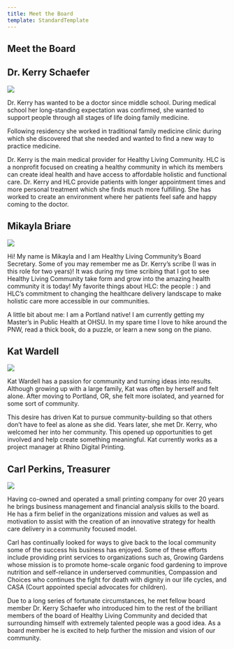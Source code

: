```yaml
---
title: Meet the Board
template: StandardTemplate
---
```


<section>

# Meet the Board

</section>

<section>

## Dr. Kerry Schaefer

<div class="sm:float-left portrait">

![](board-kerry.jpg)

</div>

Dr. Kerry has wanted to be a doctor since middle school. During medical school her long-standing expectation was confirmed, she wanted to support people through all stages of life doing family medicine.

Following residency she worked in traditional family medicine clinic during which she discovered that she needed and wanted to find a new way to practice medicine.

Dr. Kerry is the main medical provider for Healthy Living Community. HLC is a nonprofit focused on creating a healthy community in which its members can create ideal health and have access to affordable holistic and functional care. Dr. Kerry and HLC provide patients with longer appointment times and more personal treatment which she finds much more fulfilling. She has worked to create an environment where her patients feel safe and happy coming to the doctor.

</section>

<section>

## Mikayla Briare

<div class="sm:float-left portrait">

![](board-mikayla.jpg)

</div>

Hi! My name is Mikayla and I am Healthy Living Community’s Board Secretary. Some of you may remember me as Dr. Kerry’s scribe (I was in this role for two years)! It was during my time scribing that I got to see Healthy Living Community take form and grow into the amazing health community it is today! My favorite things about HLC: the people : ) and HLC’s commitment to changing the healthcare delivery landscape to make holistic care more accessible in our communities.

A little bit about me: I am a Portland native! I am currently getting my Master’s in Public Health at OHSU. In my spare time I love to hike around the PNW, read a thick book, do a puzzle, or learn a new song on the piano.

<div class="clear-both"></div>

</section>

<section>

## Kat Wardell

<div class="sm:float-left portrait">

![](board-kat.jpg)

</div>

Kat Wardell has a passion for community and turning ideas into results. Although growing up with a large family, Kat was often by herself and felt alone. After moving to Portland, OR, she felt more isolated, and yearned for some sort of community. 

This desire has driven Kat to pursue community-building so that others don’t have to feel as alone as she did. Years later, she met Dr. Kerry, who welcomed her into her community. This opened up opportunities to get involved and help create something meaningful. Kat currently works as a project manager at Rhino Digital Printing.

<div class="clear-both"></div>

</section>

<section>

## Carl Perkins, Treasurer

<div class="sm:float-left portrait">

![](board-carl.jpg)

</div>

Having co-owned and operated a small printing company for over 20 years he brings business management and financial analysis skills to the board. He has a firm belief in the organizations mission and values as well as motivation to assist with the creation of an innovative strategy for health care delivery in a community focused model.

Carl has continually looked for ways to give back to the local community some of the success his business has enjoyed. Some of these efforts include providing print services to organizations such as, Growing Gardens whose mission is to promote home-scale organic food gardening to improve nutrition and self-reliance in underserved communities, Compassion and Choices who continues the fight for death with dignity in our life cycles, and CASA (Court appointed special advocates for children).

Due to a long series of fortunate circumstances, he met fellow board member Dr. Kerry Schaefer who introduced him to the rest of the brilliant members of the board of Healthy Living Community and decided that surrounding himself with extremely talented people was a good idea. As a board member he is excited to help further the mission and vision of our community.

</section>

